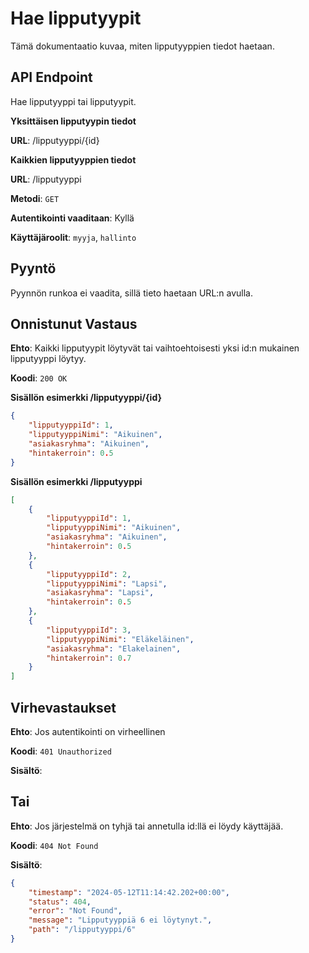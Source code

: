 # Hae lipputyypit
Tämä dokumentaatio kuvaa, miten lipputyyppien tiedot haetaan.

## API Endpoint
Hae lipputyyppi tai lipputyypit.

**Yksittäisen lipputyypin tiedot**

**URL**: /lipputyyppi/{id}

**Kaikkien lipputyyppien tiedot**

**URL**: /lipputyyppi

**Metodi**: `GET`

**Autentikointi vaaditaan**: Kyllä

**Käyttäjäroolit**: `myyja`, `hallinto`

## Pyyntö
Pyynnön runkoa ei vaadita, sillä tieto haetaan URL:n avulla.

## Onnistunut Vastaus

**Ehto**: Kaikki lipputyypit löytyvät tai vaihtoehtoisesti yksi id:n mukainen lipputyyppi löytyy.

**Koodi**: `200 OK`

**Sisällön esimerkki /lipputyyppi/{id}**
```json
{
    "lipputyyppiId": 1,
    "lipputyyppiNimi": "Aikuinen",
    "asiakasryhma": "Aikuinen",
    "hintakerroin": 0.5
}
```

**Sisällön esimerkki /lipputyyppi**
```json
[
    {
        "lipputyyppiId": 1,
        "lipputyyppiNimi": "Aikuinen",
        "asiakasryhma": "Aikuinen",
        "hintakerroin": 0.5
    },
    {
        "lipputyyppiId": 2,
        "lipputyyppiNimi": "Lapsi",
        "asiakasryhma": "Lapsi",
        "hintakerroin": 0.5
    },
    {
        "lipputyyppiId": 3,
        "lipputyyppiNimi": "Eläkeläinen",
        "asiakasryhma": "Elakelainen",
        "hintakerroin": 0.7
    }
]
```
## Virhevastaukset

**Ehto**: Jos autentikointi on virheellinen

**Koodi**: `401 Unauthorized`

**Sisältö**: 

## Tai 

**Ehto**: Jos järjestelmä on tyhjä tai annetulla id:llä ei löydy käyttäjää.

**Koodi**: `404 Not Found`

**Sisältö**:
```json
{
    "timestamp": "2024-05-12T11:14:42.202+00:00",
    "status": 404,
    "error": "Not Found",
    "message": "Lipputyyppiä 6 ei löytynyt.",
    "path": "/lipputyyppi/6"
}
```
